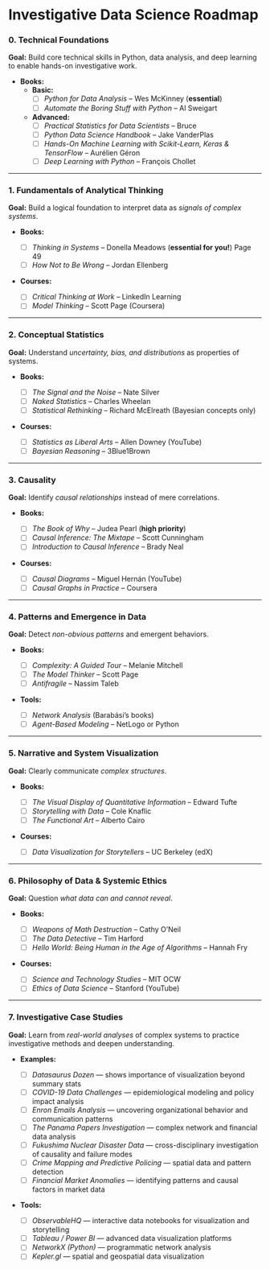 # Investigative Data Science Roadmap

### **0. Technical Foundations**

**Goal:** Build core technical skills in Python, data analysis, and deep learning to enable hands-on investigative work.

* **Books:**
  - **Basic:**
    * ☐ *Python for Data Analysis* – Wes McKinney (**essential**)
    * ☐ *Automate the Boring Stuff with Python* – Al Sweigart
  - **Advanced:**
    * ☐ *Practical Statistics for Data Scientists* – Bruce
    * ☐ *Python Data Science Handbook* – Jake VanderPlas
    * ☐ *Hands-On Machine Learning with Scikit-Learn, Keras & TensorFlow* – Aurélien Géron
    * ☐ *Deep Learning with Python* – François Chollet

---

### **1. Fundamentals of Analytical Thinking**

**Goal:** Build a logical foundation to interpret data as *signals of complex systems*.

* **Books:**

  * ☐ *Thinking in Systems* – Donella Meadows (**essential for you!**) Page 49
  * ☐ *How Not to Be Wrong* – Jordan Ellenberg
* **Courses:**

  * ☐ *Critical Thinking at Work* – LinkedIn Learning
  * ☐ *Model Thinking* – Scott Page (Coursera)

---

### **2. Conceptual Statistics**

**Goal:** Understand *uncertainty, bias, and distributions* as properties of systems.

* **Books:**

  * ☐ *The Signal and the Noise* – Nate Silver
  * ☐ *Naked Statistics* – Charles Wheelan
  * ☐ *Statistical Rethinking* – Richard McElreath (Bayesian concepts only)
* **Courses:**

  * ☐ *Statistics as Liberal Arts* – Allen Downey (YouTube)
  * ☐ *Bayesian Reasoning* – 3Blue1Brown

---

### **3. Causality**

**Goal:** Identify *causal relationships* instead of mere correlations.

* **Books:**

  * ☐ *The Book of Why* – Judea Pearl (**high priority**)
  * ☐ *Causal Inference: The Mixtape* – Scott Cunningham
  * ☐ *Introduction to Causal Inference* – Brady Neal
* **Courses:**

  * ☐ *Causal Diagrams* – Miguel Hernán (YouTube)
  * ☐ *Causal Graphs in Practice* – Coursera

---

### **4. Patterns and Emergence in Data**

**Goal:** Detect *non-obvious patterns* and emergent behaviors.

* **Books:**

  * ☐ *Complexity: A Guided Tour* – Melanie Mitchell
  * ☐ *The Model Thinker* – Scott Page
  * ☐ *Antifragile* – Nassim Taleb
* **Tools:**

  * ☐ *Network Analysis* (Barabási’s books)
  * ☐ *Agent-Based Modeling* – NetLogo or Python

---

### **5. Narrative and System Visualization**

**Goal:** Clearly communicate *complex structures*.

* **Books:**

  * ☐ *The Visual Display of Quantitative Information* – Edward Tufte
  * ☐ *Storytelling with Data* – Cole Knaflic
  * ☐ *The Functional Art* – Alberto Cairo
* **Courses:**

  * ☐ *Data Visualization for Storytellers* – UC Berkeley (edX)

---

### **6. Philosophy of Data & Systemic Ethics**

**Goal:** Question *what data can and cannot reveal*.

* **Books:**

  * ☐ *Weapons of Math Destruction* – Cathy O’Neil
  * ☐ *The Data Detective* – Tim Harford
  * ☐ *Hello World: Being Human in the Age of Algorithms* – Hannah Fry
* **Courses:**

  * ☐ *Science and Technology Studies* – MIT OCW
  * ☐ *Ethics of Data Science* – Stanford (YouTube)

---

### **7. Investigative Case Studies**

**Goal:** Learn from *real-world analyses* of complex systems to practice investigative methods and deepen understanding.

* **Examples:**

  * ☐ *Datasaurus Dozen* — shows importance of visualization beyond summary stats
  * ☐ *COVID-19 Data Challenges* — epidemiological modeling and policy impact analysis
  * ☐ *Enron Emails Analysis* — uncovering organizational behavior and communication patterns
  * ☐ *The Panama Papers Investigation* — complex network and financial data analysis
  * ☐ *Fukushima Nuclear Disaster Data* — cross-disciplinary investigation of causality and failure modes
  * ☐ *Crime Mapping and Predictive Policing* — spatial data and pattern detection
  * ☐ *Financial Market Anomalies* — identifying patterns and causal factors in market data

* **Tools:**

  * ☐ *ObservableHQ* — interactive data notebooks for visualization and storytelling
  * ☐ *Tableau / Power BI* — advanced data visualization platforms
  * ☐ *NetworkX (Python)* — programmatic network analysis
  * ☐ *Kepler.gl* — spatial and geospatial data visualization
